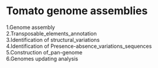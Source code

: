 # Tomato genome assemblies
1.Genome assembly  
2.Transposable_elements_annotation  
3.Identification of structural_variations  
4.Identification of Presence-absence_variations_sequences  
5.Construction of_pan-genome  
6.Genomes updating analysis
